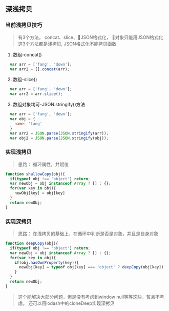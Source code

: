 ## 深浅拷贝
### 当前浅拷贝技巧
> 有3个方法， concat、slice、JSON格式化， 对象只能用JSON格式化
> 这3个方法都是浅拷贝, JSON格式化不能拷贝函数
1. 数组-concat()
```js
  var arr = ['fang', 'down'];
  var arr2 = [].concat(arr);
```
2. 数组-slice()
```js
  var arr = ['fang', 'down'];
  var arr2 = arr.slice();
```
3. 数组对象均可-JSON.stringify()方法
```js
  var arr = ['fang', 'down'];
  var obj = {
    name: 'fang'
  }
  var arr2 = JSON.parse(JSON.stringify(arr));
  var obj2 = JSON.parse(JSON.stringify(obj));

```
### 实现浅拷贝
> 思路： 循环属性，并赋值
```js
function shallowCopy(obj){
  if(typeof obj !== 'object') return;
  var newObj = obj instanceof Array ? [] : {};
  for(var key in obj){
    newObj[key] = obj[key]
  }
  return newObj;
}
```
### 实现深拷贝
>思路： 在浅拷贝的基础上，在循环中判断是否是对象，并且是自身对象
```js
function deepCopy(obj){
  if(typeof obj !== 'object') return;
  var newObj = obj instanceof Array ? [] : {};
  for(var key in obj){
    if(obj.hasOwnProperty(key)){
      newObj[key] = typeof obj[key] === 'object' ? deepCopy(obj[key]) : obj[key];
    }
  }
  return newObj;
}
```
> 这个能解决大部分问题，但是没有考虑到window null等等这些，暂且不考虑。
> 还可以用lodash中的cloneDeep实现深拷贝